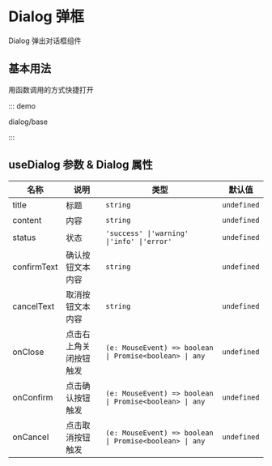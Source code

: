 # Dialog 弹框

Dialog 弹出对话框组件

## 基本用法

用函数调用的方式快捷打开

::: demo

dialog/base

:::

## useDialog 参数 & Dialog 属性

| 名称        | 说明                   | 类型                                                    | 默认值      |
| ----------- | ---------------------- | ------------------------------------------------------- | ----------- |
| title       | 标题                   | `string`                                                | `undefined` |
| content     | 内容                   | `string`                                                | `undefined` |
| status      | 状态                   | `'success' \|'warning' \|'info' \|'error'`              | `undefined` |
| confirmText | 确认按钮文本内容       | `string`                                                | `undefined` |
| cancelText  | 取消按钮文本内容       | `string`                                                | `undefined` |
| onClose     | 点击右上角关闭按钮触发 | `(e: MouseEvent) => boolean \| Promise<boolean> \| any` | `undefined` |
| onConfirm   | 点击确认按钮触发       | `(e: MouseEvent) => boolean \| Promise<boolean> \| any` | `undefined` |
| onCancel    | 点击取消按钮触发       | `(e: MouseEvent) => boolean \| Promise<boolean> \| any` | `undefined` |


<script setup lang="ts">
import DialogBase from '../examples/dialog/base.vue'
</script>
